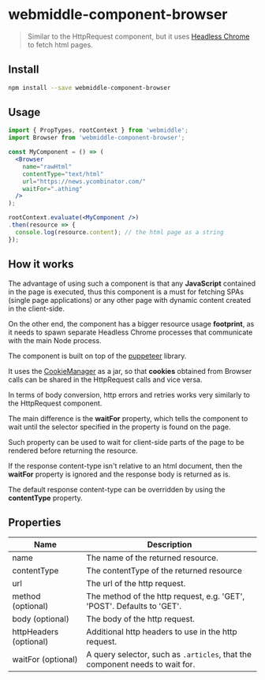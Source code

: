 # webmiddle-component-browser

> Similar to the HttpRequest component, but it uses [Headless Chrome](https://developers.google.com/web/updates/2017/04/headless-chrome) to fetch html pages.

## Install

```bash
npm install --save webmiddle-component-browser
```

## Usage

```jsx
import { PropTypes, rootContext } from 'webmiddle';
import Browser from 'webmiddle-component-browser';

const MyComponent = () => (
  <Browser
    name="rawHtml"
    contentType="text/html"
    url="https://news.ycombinator.com/"
    waitFor=".athing"
  />
);

rootContext.evaluate(<MyComponent />)
.then(resource => {
  console.log(resource.content); // the html page as a string
});
```

## How it works

The advantage of using such a component is that any **JavaScript**
contained in the page is executed, thus this component is a must for
fetching SPAs (single page applications) or any other page with dynamic
content created in the client-side.

On the other end, the component has a bigger resource usage **footprint**,
as it needs to spawn separate Headless Chrome processes that communicate with
the main Node process.

The component is built on top of the [puppeteer](https://github.com/GoogleChrome/puppeteer) library.

It uses the [CookieManager](https://github.com/webmiddle/webmiddle/tree/master/packages/webmiddle-manager-cookie)
as a jar, so that **cookies** obtained from
Browser calls can be shared in the HttpRequest calls and vice versa.

In terms of body conversion, http errors and retries works very
similarly to the HttpRequest component.

The main difference is the **waitFor** property, which tells the component
to wait until the selector specified in the property is found on the
page.

Such property can be used to wait for client-side parts of the page to
be rendered before returning the resource.

If the response content-type isn't relative to an html document,
then the **waitFor** property is ignored and the response body
is returned as is.

The default response content-type can be overridden by using the **contentType**
property.

## Properties

Name                   | Description
-----------------------|------------------------------------------------------
name                   | The name of the returned resource.
contentType            | The contentType of the returned resource
url                    | The url of the http request.
method (optional)      | The method of the http request, e.g. 'GET', 'POST'. Defaults to 'GET'.
body (optional)        | The body of the http request.
httpHeaders (optional) | Additional http headers to use in the http request.
waitFor (optional)     | A query selector, such as `.articles`, that the component needs to wait for.
